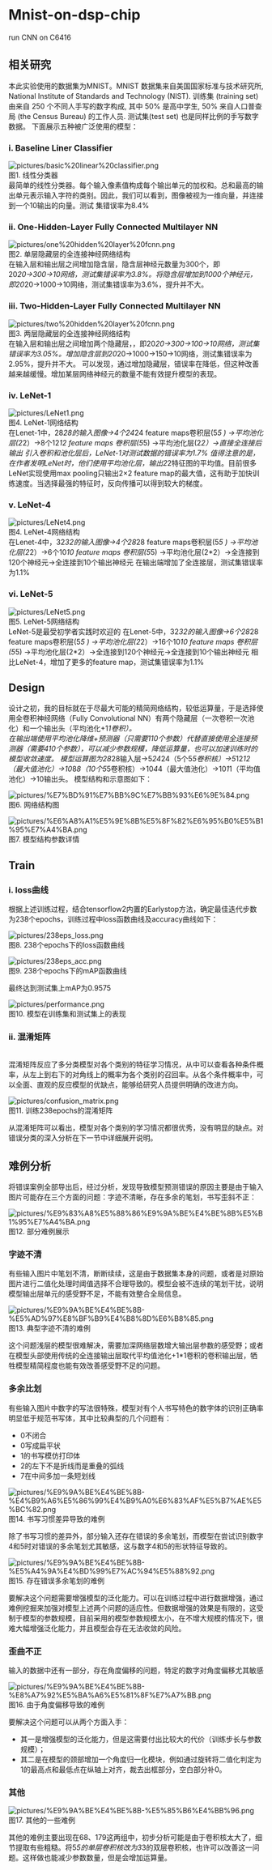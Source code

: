 # Mnist-on-dsp-chip
run CNN on C6416

## 相关研究

本此实验使用的数据集为MNIST。MNIST 数据集来自美国国家标准与技术研究所, National Institute of Standards and Technology (NIST). 训练集 (training set) 由来自 250 个不同人手写的数字构成, 其中 50% 是高中学生, 50% 来自人口普查局 (the Census Bureau) 的工作人员. 测试集(test set) 也是同样比例的手写数字数据。
下面展示五种被广泛使用的模型：

### i.	 Baseline Liner Classifier
![pictures/basic%20linear%20classifier.png](https://github.com/ih8gin/Mnist-on-dsp-chip/blob/f3bd78337ca8c68460ff4926a832c1db3926d06c/pictures/basic%20linear%20classifier.png)
<br>图1. 线性分类器<br>
  最简单的线性分类器。每个输入像素值构成每个输出单元的加权和。总和最高的输出单元表示输入字符的类别。因此，我们可以看到，图像被视为一维向量，并连接到一个10输出的向量。测试    集错误率为8.4%

### ii.	One-Hidden-Layer Fully Connected Multilayer NN
![pictures/one%20hidden%20layer%20fcnn.png](https://github.com/ih8gin/Mnist-on-dsp-chip/blob/91b0d074c8b3de39ec9f5142cefe45f3521900eb/pictures/one%20hidden%20layer%20fcnn.png)
<br>图2. 单层隐藏层的全连接神经网络结构<br>
	在输入层和输出层之间增加隐含层，隐含层神经元数量为300个，即20*20→300→10网络，测试集错误率为3.8%。将隐含层增加到1000个神经元，即20*20→1000→10网络，测试集错误率为3.6%，提升并不大。
  
### iii.	Two-Hidden-Layer Fully Connected Multilayer NN
![pictures/two%20hidden%20layer%20fcnn.png](https://github.com/ih8gin/Mnist-on-dsp-chip/blob/91b0d074c8b3de39ec9f5142cefe45f3521900eb/pictures/two%20hidden%20layers%20fcnn.png)
<br>图3. 两层隐藏层的全连接神经网络结构<br>
	在输入层和输出层之间增加两个隐藏层，，即20*20→300→100→10网络，测试集错误率为3.05%。增加隐含层到20*20→1000→150→10网络，测试集错误率为2.95%，提升并不大。
可以发现，通过增加隐藏层，错误率在降低，但这种改善越来越缓慢。增加某层网络神经元的数量不能有效提升模型的表现。

### iv.	LeNet-1
![pictures/LeNet1.png](https://github.com/ih8gin/Mnist-on-dsp-chip/blob/91b0d074c8b3de39ec9f5142cefe45f3521900eb/pictures/LeNet1.png)
<br>图4. LeNet-1网络结构<br>
  在Lenet-1中，28*28的输入图像→4个24*24 feature maps卷积层(5*5 ) →平均池化层(2*2）→8个12*12 feature maps 卷积层(5*5) →平均池化层(2*2）→直接全连接后输出
  引入卷积和池化层后，LeNet-1对测试数据的错误率为1.7%
  值得注意的是，在作者发明LeNet时，他们使用平均池化层，输出2*2特征图的平均值。目前很多LeNet实现使用max pooling只输出2×2 feature map的最大值，这有助于加快训练速度。当选择最强的特征时，反向传播可以得到较大的梯度。
  
### v.	LeNet-4 
![pictures/LeNet4.png](https://github.com/ih8gin/Mnist-on-dsp-chip/blob/91b0d074c8b3de39ec9f5142cefe45f3521900eb/pictures/LeNet4.png)
<br>图4. LeNet-4网络结构<br>
  在Lenet-4中，32*32的输入图像→4个28*28 feature maps卷积层(5*5 ) →平均池化层(2*2）→6个10*10 feature maps 卷积层(5*5) →平均池化层(2*2）→全连接到120个神经元→全连接到10个输出神经元
  在输出端增加了全连接层，测试集错误率为1.1%

### vi.	LeNet-5
![pictures/LeNet5.png](https://github.com/ih8gin/Mnist-on-dsp-chip/blob/91b0d074c8b3de39ec9f5142cefe45f3521900eb/pictures/LeNet5.png)
<br>图5. LeNet-5网络结构<br>
  LeNet-5是最受初学者实践时欢迎的
  在Lenet-5中，32*32的输入图像→6个28*28 feature maps卷积层(5*5 ) →平均池化层(2*2）→16个10*10 feature maps 卷积层(5*5) →平均池化层(2*2）→全连接到120个神经元→全连接到10个输出神经元
  相比LeNet-4，增加了更多的feature map，测试集错误率为1.1%

## Design
设计之初，我的目标就在于尽最大可能的精简网络结构，较低运算量，于是选择使用全卷积神经网络（Fully Convolutional NN）有两个隐藏层（一次卷积一次池化）和一个输出头（平均池化+1*1卷积）。<br>
在输出端使用平均池化降维+预测器（只需要110个参数）代替直接使用全连接预测器（需要410个参数），可以减少参数规模，降低运算量，也可以加速训练时的模型收敛速度。
模型运算图为28*28输入层→5*24*24（5个5*5卷积核）→5*12*12（最大值池化）→10*8*8（10个5*5卷积核）→10*4*4（最大值池化）→10*1*1（平均值池化）→10输出头。
模型结构和示意图如下：<br>
 
![pictures/%E7%BD%91%E7%BB%9C%E7%BB%93%E6%9E%84.png](https://github.com/ih8gin/Mnist-on-dsp-chip/blob/cb831740a41b4ea293c0d690ef7bc62a1d40b1e0/pictures/%E7%BD%91%E7%BB%9C%E7%BB%93%E6%9E%84.png)
<br>图6. 网络结构图<br>

![pictures/%E6%A8%A1%E5%9E%8B%E5%8F%82%E6%95%B0%E5%B1%95%E7%A4%BA.png](https://github.com/ih8gin/Mnist-on-dsp-chip/blob/cb831740a41b4ea293c0d690ef7bc62a1d40b1e0/pictures/%E6%A8%A1%E5%9E%8B%E5%8F%82%E6%95%B0%E5%B1%95%E7%A4%BA.png)
<br>图7. 模型结构参数详情<br>

## Train

### i.	loss曲线
根据上述训练过程，结合tensorflow2内置的Earlystop方法，确定最佳迭代步数为238个epochs，训练过程中loss函数曲线及accuracy曲线如下：

![pictures/238eps_loss.png](https://github.com/ih8gin/Mnist-on-dsp-chip/blob/91b0d074c8b3de39ec9f5142cefe45f3521900eb/pictures/238eps_loss.png)
<br>图8. 238个epochs下的loss函数曲线<br>

![pictures/238eps_acc.png](https://github.com/ih8gin/Mnist-on-dsp-chip/blob/91b0d074c8b3de39ec9f5142cefe45f3521900eb/pictures/238eps_acc.png)
 <br>图9. 238个epochs下的mAP函数曲线<br>
 
最终达到测试集上mAP为0.9575<br>

![pictures/performance.png](https://github.com/ih8gin/Mnist-on-dsp-chip/blob/8df6f37d4fe6ea499cfa1a9db793827df1c65007/pictures/performance.png)
<br>图10. 模型在训练集和测试集上的表现<br>

### ii.	混淆矩阵
<br>
混淆矩阵反应了多分类模型对各个类别的特征学习情况，从中可以查看各种条件概率，从左上到右下的对角线上的概率为各个类别的召回率。从各个条件概率中，可以全面、直观的反应模型的优缺点，能够给研究人员提供明确的改进方向。

![pictures/confusion_matrix.png](https://github.com/ih8gin/Mnist-on-dsp-chip/blob/cb831740a41b4ea293c0d690ef7bc62a1d40b1e0/pictures/confusion_matrix.png)
<br>图11. 训练238epochs的混淆矩阵<br>

从混淆矩阵可以看出，模型对各个类别的学习情况都很优秀，没有明显的缺点。对错误分类的深入分析在下一节中详细展开说明。

## 难例分析
将错误案例全部导出后，经过分析，发现导致模型预测错误的原因主要是由于输入图片可能存在三个方面的问题：字迹不清晰，存在多余的笔划，书写歪斜不正：

![pictures/%E9%83%A8%E5%88%86%E9%9A%BE%E4%BE%8B%E5%B1%95%E7%A4%BA.png](https://github.com/ih8gin/Mnist-on-dsp-chip/blob/cb831740a41b4ea293c0d690ef7bc62a1d40b1e0/pictures/%E9%83%A8%E5%88%86%E9%9A%BE%E4%BE%8B%E5%B1%95%E7%A4%BA.png)
<br>图12. 部分难例展示<br>

### 字迹不清
有些输入图片中笔划不清，断断续续，这是由于数据集本身的问题，或者是对原始图片进行二值化处理时阈值选择不合理导致的。模型会被不连续的笔划干扰，说明模型输出层单元的感受野不足，不能有效整合全局信息。

![pictures/%E9%9A%BE%E4%BE%8B-%E5%AD%97%E8%BF%B9%E4%B8%8D%E6%B8%85.png](https://github.com/ih8gin/Mnist-on-dsp-chip/blob/cb831740a41b4ea293c0d690ef7bc62a1d40b1e0/pictures/%E9%9A%BE%E4%BE%8B-%E5%AD%97%E8%BF%B9%E4%B8%8D%E6%B8%85.png)
<br>图13. 典型字迹不清的难例<br>

这个问题浅层的模型很难解决，需要加深网络层数增大输出层参数的感受野；或者在模型头部使用传统的全连接输出层取代平均值池化+1*1卷积的卷积输出层，牺牲模型精简程度也能有效改善感受野不足的问题。
### 多余比划
有些输入图片中数字的写法很特殊，模型对有个人书写特色的数字体的识别正确率明显低于规范书写体，其中比较典型的几个问题有：
* 0不闭合
* 0写成扁平状
* 1的书写模仿打印体
* 2的左下不是折线而是重叠的弧线
* 7在中间多加一条短划线

![pictures/%E9%9A%BE%E4%BE%8B-%E4%B9%A6%E5%86%99%E4%B9%A0%E6%83%AF%E5%B7%AE%E5%BC%82.png](https://github.com/ih8gin/Mnist-on-dsp-chip/blob/cb831740a41b4ea293c0d690ef7bc62a1d40b1e0/pictures/%E9%9A%BE%E4%BE%8B-%E4%B9%A6%E5%86%99%E4%B9%A0%E6%83%AF%E5%B7%AE%E5%BC%82.png)
<br>图14. 书写习惯差异导致的难例<br>

除了书写习惯的差异外，部分输入还存在错误的多余笔划，而模型在尝试识别数字4和5时对错误的多余笔划尤其敏感，这与数字4和5的形状特征导致的。

![pictures/%E9%9A%BE%E4%BE%8B-%E5%A4%9A%E4%BD%99%E7%AC%94%E5%88%92.png](https://github.com/ih8gin/Mnist-on-dsp-chip/blob/cb831740a41b4ea293c0d690ef7bc62a1d40b1e0/pictures/%E9%9A%BE%E4%BE%8B-%E5%A4%9A%E4%BD%99%E7%AC%94%E5%88%92.png)
<br>图15. 存在错误多余笔划的难例<br>

要解决这个问题需要增强模型的泛化能力。可以在训练过程中进行数据增强，通过难例挖掘来加强对模型上述两个问题的适应性。但数据增强的效果是有限的，这受制于模型的参数规模，目前采用的模型参数规模太小，在不增大规模的情况下，很难大幅增强泛化能力，并且模型会存在无法收敛的风险。
###  歪曲不正
输入的数据中还有一部分，存在角度偏移的问题，特定的数字对角度偏移尤其敏感
 
![pictures/%E9%9A%BE%E4%BE%8B-%E8%A7%92%E5%BA%A6%E5%81%8F%E7%A7%BB.png](https://github.com/ih8gin/Mnist-on-dsp-chip/blob/cb831740a41b4ea293c0d690ef7bc62a1d40b1e0/pictures/%E9%9A%BE%E4%BE%8B-%E8%A7%92%E5%BA%A6%E5%81%8F%E7%A7%BB.png)
<br>图16. 由于角度偏移导致的难例<br>

要解决这个问题可以从两个方面入手：
* 其一是增强模型的泛化能力，但是这需要付出比较大的代价（训练步长与参数规模）；
* 其二是在模型的颈部增加一个角度归一化模块，例如通过旋转将二值化判定为1的最高点和最低点在纵轴上对齐，裁去出框部分，空白部分补0。
### 其他

![pictures/%E9%9A%BE%E4%BE%8B-%E5%85%B6%E4%BB%96.png](https://github.com/ih8gin/Mnist-on-dsp-chip/blob/cb831740a41b4ea293c0d690ef7bc62a1d40b1e0/pictures/%E9%9A%BE%E4%BE%8B-%E5%85%B6%E4%BB%96.png)
<br>图17. 其他的一些难例<br>

其他的难例主要出现在68、179这两组中，初步分析可能是由于卷积核太大了，细节提取有些粗糙。将5*5的单层卷积核改为3*3的双层卷积核，也许可以改善这一问题。这样做也能减少参数数量，但是会增加运算量。
